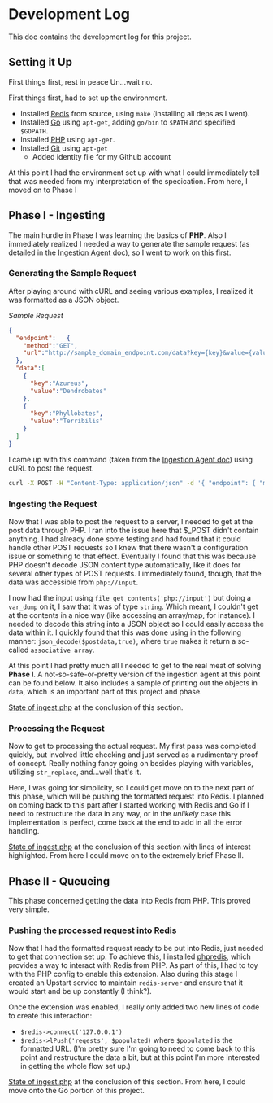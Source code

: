 # Development Log
This doc contains the development log for this project.

## Setting it Up
First things first, rest in peace Un...wait no. 

First things first, had to set up the environment. 
- Installed [Redis](http://redis.io/) from source, using `make` (installing all deps as I went). 
- Installed [Go](https://golang.org/) using `apt-get`, adding `go/bin` to `$PATH` and specified `$GOPATH`.
- Installed [PHP](http://php.net/) using `apt-get`. 
- Installed [Git](https://git-scm.com/) using `apt-get`
  - Added identity file for my Github account
  
At this point I had the environment set up with what I could immediately tell that was needed from my interpretation of the specication. From here, I moved on to Phase I

## Phase I - Ingesting
The main hurdle in Phase I was learning the basics of **PHP**. Also I immediately realized I needed a way to generate the sample request (as detailed in the [Ingestion Agent doc](doc/IngestionAgent.md)), so I went to work on this first.

### Generating the Sample Request
After playing around with cURL and seeing various examples, I realized it was formatted as a JSON object.

*Sample Request*
``` JSON
{ 
  "endpoint":   {
    "method":"GET",
    "url":"http://sample_domain_endpoint.com/data?key={key}&value={value}&foo={bar}"
  },
  "data":[
    {
      "key":"Azureus",
      "value":"Dendrobates"
    },
    {
      "key":"Phyllobates",
      "value":"Terribilis"
    }
  ]
}
```

I came up with this command (taken from the [Ingestion Agent doc](doc/IngestionAgent.md)) using cURL to post the request.

``` bash
curl -X POST -H "Content-Type: application/json" -d '{ "endpoint": { "method":"GET", "url":"http://sample_domain_endpoint.com/data?key={key}&value={value}&foo={bar}" }, "data":[ { "key":"Azureus", "value":"Dendrobates" }, { "key":"Phyllobates", "value":"Terribilis" } ] }' http://{server-ip}/ingest.php
```

### Ingesting the Request
Now that I was able to post the request to a server, I needed to get at the post data through PHP. I ran into the issue here that $_POST didn't contain anything. I had already done some testing and had found that it could handle other POST requests so I knew that there wasn't a configuration issue or something to that effect. Eventually I found that this was because PHP doesn't decode JSON content type automatically, like it does for several other types of POST requests. I immediately found, though, that the data was accessible from `php://input`.

I now had the input using `file_get_contents('php://input')` but doing a `var_dump` on it, I saw that it was of type `string`. Which meant, I couldn't get at the contents in a nice way (like accessing an array/map, for instance). I needed to decode this string into a JSON object so I could easily access the data within it. I quickly found that this was done using in the following manner: `json_decode($postdata,true)`, where `true` makes it return a so-called `associative array`.

At this point I had pretty much all I needed to get to the real meat of solving **Phase I**. A not-so-safe-or-pretty version of the ingestion agent at this point can be found below. It also includes a sample of printing out the objects in `data`, which is an important part of this project and phase.

[State of ingest.php](https://github.com/rickbau5/PostbackDelivery/blob/64f262b60e647f52a6274723342e15dfa031afa8/src/ingest.php) at the conclusion of this section.

### Processing the Request
Now to get to processing the actual request. My first pass was completed quickly, but involved little checking and just served as a rudimentary proof of concept. Really nothing fancy going on besides playing with variables, utilizing `str_replace`, and...well that's it. 

Here, I was going for simplicity, so I could get move on to the next part of this phase, which will be pushing the formatted request into Redis. I planned on coming back to this part after I started working with Redis and Go if I need to restructure the data in any way, or in the *unlikely* case this implementation is perfect, come back at the end to add in all the error handling.

[State of ingest.php](https://github.com/rickbau5/PostbackDelivery/blob/4f8bd6cb687a4c188b76a9d6a7f9cd171a97b286/src/ingest.php#L17-L28) at the conclusion of this section with lines of interest highlighted. From here I could move on to the extremely brief Phase II.

## Phase II - Queueing
This phase concerned getting the data into Redis from PHP. This proved very simple.

### Pushing the processed request into Redis
Now that I had the formatted request ready to be put into Redis, just needed to get that connection set up. To achieve this, I installed [phpredis](https://github.com/phpredis/phpredis), which provides a way to interact with Redis from PHP. As part of this, I had to toy with the PHP config to enable this extension. Also during this stage I created an Upstart service to maintain `redis-server` and ensure that it would start and be up constantly (I think?).

Once the extension was enabled, I really only added two new lines of code to create this interaction:
- `$redis->connect('127.0.0.1')`
- `$redis->lPush('reqests', $populated)` where `$populated` is the formatted URL. (I'm pretty sure I'm going to need to come back to this point and restructure the data a bit, but at this point I'm more interested in getting the whole flow set up.)

[State of ingest.php](https://github.com/rickbau5/PostbackDelivery/blob/7e4991aaadad63114abc796fef5fd886d429ac40/src/ingest.php#L28) at the conclusion of this section. From here, I could move onto the Go portion of this project.
